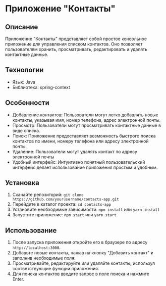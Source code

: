 # Приложение "Контакты"

## Описание
Приложение "Контакты" представляет собой простое консольное приложение для управления списком контактов. Оно позволяет пользователям хранить, просматривать, редактировать и удалять контактные данные.

## Технологии
- Язык: Java
- Библиотека: spring-context

## Особенности
- Добавление контактов: Пользователи могут легко добавлять новые контакты, указывая имя, номер телефона, адрес электронной почты.
- Просмотр: Пользователи могут просматривать контактные данные в виде списка.
- Поиск: Приложение предоставляет возможность быстрого поиска контактов по имени, номеру телефона или адресу электронной почты.
- Удаление: Пользователи могут удалять контакт по адресу электронной почты
- Удобный интерфейс: Интуитивно понятный пользовательский интерфейс делает использование приложения простым и удобным.

## Установка
1. Скачайте репозиторий: `git clone https://github.com/yourusername/contacts-app.git`
2. Перейдите в каталог проекта: `cd contacts-app`
3. Установите необходимые зависимости: `npm install` или `yarn install`
4. Запустите приложение: `npm start` или `yarn start`

## Использование
1. После запуска приложения откройте его в браузере по адресу `http://localhost:3000`.
2. Добавьте новые контакты, нажав на кнопку "Добавить контакт" и заполнив необходимые поля.
3. Просматривайте, редактируйте или удаляйте контакты, используя соответствующие функции приложения.
4. Для поиска контактов введите запрос в поле поиска и нажмите Enter.


